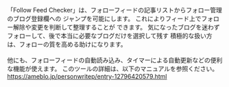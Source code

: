 「Follow Feed Checker」は、フォローフィードの記事リストからフォロー管理のブログ登録欄への
ジャンプを可能にします。 これによりフィード上でフォロー解除や変更を判断して整理することが
できます。 気になったブログを迷わずフォローして、後で本当に必要なブログだけを選択して残す
積極的な扱い方は、フォローの質を高める助けになります。<br>
<br>
他にも、フォローフィードの自動読み込み、タイマーによる自動更新などの便利な機能が使えます。
このツールの詳細は、以下のマニュアルを参照ください。<br>
https://ameblo.jp/personwritep/entry-12796420579.html
